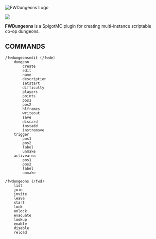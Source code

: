 ![FWDungeons Logo](https://repository-images.githubusercontent.com/268072687/382d7080-a919-11ea-9cc9-e7d4b3e39074)

[![](https://jitpack.io/v/ForgottenWorld/FWDungeons.svg)](https://jitpack.io/#ForgottenWorld/FWDungeons)

<b>FWDungeons</b> is a SpigotMC plugin for creating multi-instance scriptable co-op dungeons.

## COMMANDS

    /fwdungeonsedit (/fwde)
        dungeon
            create
            edit
            name
            description
            setstart
            difficulty
            players
            points
            pos1
            pos2
            hlframes
            writeout
            save
            discard
            instadd
            instremove
        trigger
            pos1
            pos2
            label
            unmake
        activearea
            pos1
            pos2
            label
            unmake
            
    /fwdungeons (/fwd)
        list
        join
        invite
        leave
        start
        lock
        unlock
        evacuate
        lookup
        enable
        disable
        reload
        
